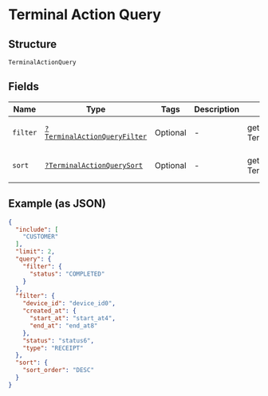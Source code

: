 
# Terminal Action Query

## Structure

`TerminalActionQuery`

## Fields

| Name | Type | Tags | Description | Getter | Setter |
|  --- | --- | --- | --- | --- | --- |
| `filter` | [`?TerminalActionQueryFilter`](../../doc/models/terminal-action-query-filter.md) | Optional | - | getFilter(): ?TerminalActionQueryFilter | setFilter(?TerminalActionQueryFilter filter): void |
| `sort` | [`?TerminalActionQuerySort`](../../doc/models/terminal-action-query-sort.md) | Optional | - | getSort(): ?TerminalActionQuerySort | setSort(?TerminalActionQuerySort sort): void |

## Example (as JSON)

```json
{
  "include": [
    "CUSTOMER"
  ],
  "limit": 2,
  "query": {
    "filter": {
      "status": "COMPLETED"
    }
  },
  "filter": {
    "device_id": "device_id0",
    "created_at": {
      "start_at": "start_at4",
      "end_at": "end_at8"
    },
    "status": "status6",
    "type": "RECEIPT"
  },
  "sort": {
    "sort_order": "DESC"
  }
}
```

